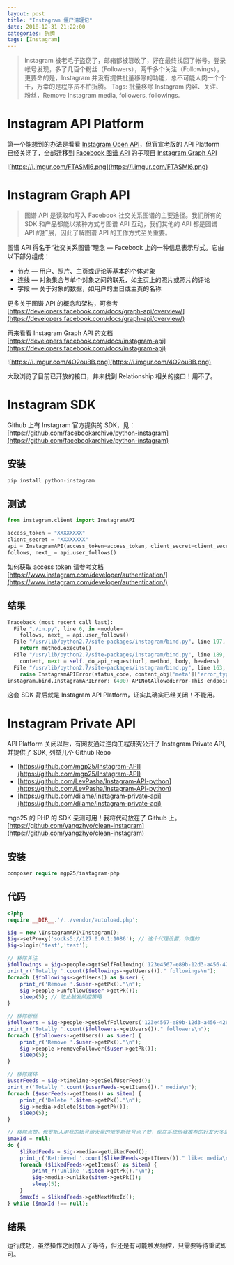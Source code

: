 ```yaml
---
layout: post
title: "Instagram 僵尸清理记"
date: 2018-12-31 21:22:00
categories: 折腾
tags: [Instagram]
---
```


> Instagram 被老毛子盗窃了，邮箱都被篡改了，好在最终找回了帐号。登录帐号发现，多了几百个粉丝（Followers），两千多个关注（Followings），更要命的是，Instagram 并没有提供批量移除的功能，总不可能人肉一个个干，万幸的是程序员不怕折腾。
> Tags: 批量移除 Instagram 内容、关注、粉丝，Remove Instagram media, followers, followings.

<!-- more -->

# Instagram API Platform

第一个能想到的办法是看看 [Instagram Open API](https://www.instagram.com/developer/)，但官宣老版的 API Platform 已经关闭了，全部迁移到 [Facebook 图谱 API](https://developers.facebook.com/docs/graph-api?locale=zh_CN) 的子项目 [Instagram Graph API](https://developers.facebook.com/products/instagram/)

![https://i.imgur.com/FTASMl6.png](https://i.imgur.com/FTASMl6.png)


# Instagram Graph API

> 图谱 API 是读取和写入 Facebook 社交关系图谱的主要途径。我们所有的 SDK 和产品都能以某种方式与图谱 API 互动，我们其他的 API 都是图谱 API 的扩展，因此了解图谱 API 的工作方式至关重要。

图谱 API 得名于“社交关系图谱”理念 — Facebook 上的一种信息表示形式。它由以下部分组成：

* 节点 — 用户、照片、主页或评论等基本的个体对象
* 连线 — 对象集合与单个对象之间的联系，如主页上的照片或照片的评论
* 字段 — 关于对象的数据，如用户的生日或主页的名称

更多关于图谱 API 的概念和架构，可参考 [https://developers.facebook.com/docs/graph-api/overview/](https://developers.facebook.com/docs/graph-api/overview/)

再来看看 Instagram Graph API 的文档 [https://developers.facebook.com/docs/instagram-api](https://developers.facebook.com/docs/instagram-api)

![https://i.imgur.com/4O2ou8B.png](https://i.imgur.com/4O2ou8B.png)

大致浏览了目前已开放的接口，并未找到 Relationship 相关的接口！用不了。


# Instagram SDK

Github 上有 Instagram 官方提供的 SDK，见：[https://github.com/facebookarchive/python-instagram](https://github.com/facebookarchive/python-instagram)

## 安装
```python
pip install python-instagram
```

## 测试
```python
from instagram.client import InstagramAPI

access_token = "XXXXXXXX"
client_secret = "XXXXXXXX"
api = InstagramAPI(access_token=access_token, client_secret=client_secret)
follows, next_ = api.user_follows()
```
如何获取 access token 请参考文档 [https://www.instagram.com/developer/authentication/](https://www.instagram.com/developer/authentication/)

## 结果
```python
Traceback (most recent call last):
  File "./in.py", line 6, in <module>
    follows, next_ = api.user_follows()
  File "/usr/lib/python2.7/site-packages/instagram/bind.py", line 197, in _call
    return method.execute()
  File "/usr/lib/python2.7/site-packages/instagram/bind.py", line 189, in execute
    content, next = self._do_api_request(url, method, body, headers)
  File "/usr/lib/python2.7/site-packages/instagram/bind.py", line 163, in _do_api_request
    raise InstagramAPIError(status_code, content_obj['meta']['error_type'], content_obj['meta']['error_message'])
instagram.bind.InstagramAPIError: (400) APINotAllowedError-This endpoint has been retired
```

这套 SDK 背后就是 Instagram API Platform，证实其确实已经关闭！不能用。


# Instagram Private API

API Platform 关闭以后，有网友通过逆向工程研究公开了 Instagram Private API, 并提供了 SDK, 列举几个 Github Repo

* [https://github.com/mgp25/Instagram-API](https://github.com/mgp25/Instagram-API)
* [https://github.com/LevPasha/Instagram-API-python](https://github.com/LevPasha/Instagram-API-python)
* [https://github.com/dilame/instagram-private-api](https://github.com/dilame/instagram-private-api)

mgp25 的 PHP 的 SDK 亲测可用！我将代码放在了 Github 上。
[https://github.com/yangzhyo/clean-instagram](https://github.com/yangzhyo/clean-instagram)

## 安装
```php
composer require mgp25/instagram-php
```

## 代码
```php
<?php
require __DIR__.'/../vendor/autoload.php';

$ig = new \InstagramAPI\Instagram();
$ig->setProxy('socks5://127.0.0.1:1086'); // 这个代理设置，你懂的
$ig->login('test','test');

// 移除关注
$followings = $ig->people->getSelfFollowing('123e4567-e89b-12d3-a456-426655440000');
print_r('Totally '.count($followings->getUsers())." followings\n");
foreach ($followings->getUsers() as $user) {
    print_r('Remove '.$user->getPk()."\n");
    $ig->people->unfollow($user->getPk());
    sleep(5); // 防止触发频控策略
}

// 移除粉丝
$followers = $ig->people->getSelfFollowers('123e4567-e89b-12d3-a456-426655440000');
print_r('Totally '.count($followers->getUsers())." followers\n");
foreach ($followers->getUsers() as $user) {
    print_r('Remove '.$user->getPk()."\n");
    $ig->people->removeFollower($user->getPk());
    sleep(5); 
}

// 移除媒体
$userFeeds = $ig->timeline->getSelfUserFeed();
print_r('Totally '.count($userFeeds->getItems())." media\n");
foreach ($userFeeds->getItems() as $item) {
    print_r('Delete '.$item->getPk()."\n");
    $ig->media->delete($item->getPk());
    sleep(5); 
}

// 移除点赞。俄罗斯人用我的帐号给大量的俄罗斯帐号点了赞，现在系统给我推荐的好友大多是俄罗斯人，[摊手]。
$maxId = null;
do {
    $likedFeeds = $ig->media->getLikedFeed();
    print_r('Retrieved '.count($likedFeeds->getItems())." liked media\n");
    foreach ($likedFeeds->getItems() as $item) {
        print_r('Unlike '.$item->getPk()."\n");
        $ig->media->unlike($item->getPk());
        sleep(5);
    }
    $maxId = $likedFeeds->getNextMaxId();
} while ($maxId !== null);
```

## 结果
运行成功，虽然操作之间加入了等待，但还是有可能触发频控，只需要等待重试即可。